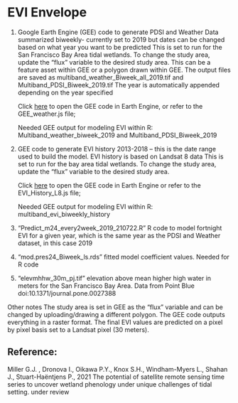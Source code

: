 # EVI Envelope

1) Google Earth Engine (GEE) code to generate PDSI and Weather Data summarized biweekly- currently set to 2019 but dates can be changed based on what year you want to be predicted
This is set to run for the San Francisco Bay Area tidal wetlands. To change the study area, update the “flux” variable to the desired study area. This can be a feature asset within GEE or a polygon drawn within GEE. 
The output files are saved as multiband_weather_Biweek_all_2019.tif and Multiband_PDSI_Biweek_2019.tif
The year is automatically appended depending on the year specified  

    Click [here](https://code.earthengine.google.com/dd287aa68b15dbfd7e9d8eab231d90de) to open the GEE code in Earth Engine, or refer to the GEE_weather.js file;
    
    Needed GEE output for modeling EVI within R: Multiband_weather_biweek_2019 and Multiband_PDSI_Biweek_2019

2) GEE code to generate EVI history 2013-2018 – this is the date range used to build the model. EVI history is based on Landsat 8 data 
This is set to run for the bay area tidal wetlands. To change the study area, update the “flux” variable to the desired study area. 

    Click [here](https://code.earthengine.google.com/571beaa40f5611b0680af94c8139d511) to open the GEE code in Earth Engine or refer to the EVI_History_L8.js file;
    
    Needed GEE output for modeling EVI within R: multiband_evi_biweekly_history

3) “Predict_m24_every2week_2019_210722.R”     R code to model fortnight EVI for a given year, which is the same year as the PDSI and Weather dataset, in this case 2019

4) “mod.pres24_Biweek_ls.rds” fitted model coefficient values. Needed for R code

5) “elevmhhw_30m_pj.tif” elevation above mean higher high water in meters for the San Francisco Bay Area. Data from Point Blue doi:10.1371/journal.pone.0027388


Other notes
The study area is set in GEE as the “flux” variable and can be changed by uploading/drawing a different polygon. 
The GEE code outputs everything in a raster format. The final EVI values are predicted on a pixel by pixel basis set to a Landsat pixel (30 meters). 

## Reference:

Miller G.J. , Dronova I., Oikawa P.Y., Knox S.H., Windham-Myers L., Shahan J., Stuart-Haëntjens P., 2021 The potential of satellite remote sensing time series to uncover wetland phenology under unique challenges of tidal setting. under review

